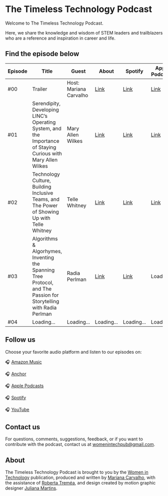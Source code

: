 # The Timeless Technology Podcast

Welcome to The Timeless Technology Podcast.

Here, we share the knowledge and wisdom of STEM leaders and trailblazers who are a reference and inspiration in career and life.

## Find the episode below

| Episode   | Title  | Guest  | About  | Spotify | Apple Podcasts   | Amazon Music   | YouTube  
|---|---|---|---|---|---|---|---|
| #00  | Trailer  | Host: Mariana Carvalho  | [Link](https://medium.com/@mariana.carvalho/introducing-the-timeless-technology-podcast-eef8217458ad)  | [Link](https://open.spotify.com/episode/0mU6AoWMJQiiqt1nDkxNpM?si=gacp0SpsSrS-iiklpL1UtA)   | [Link](https://podcasts.apple.com/us/podcast/the-timeless-technology-podcast-trailer/id1780252833?i=1000677265678)   | [Link](https://music.amazon.com/podcasts/8bfd67af-d80a-4080-bee2-51ff3577bab7/episodes/780de750-1559-47c2-8460-ee8b87e4b4e2/the-timeless-technology-podcast-the-timeless-technology-podcast-trailer)   | [Link](https://youtu.be/VqMCE-2JFYQ?si=Ujl_ZOLYUsiEqlkK)  |
| #01  | Serendipity, Developing LINC’s Operating System, and the Importance of Staying Curious with Mary Allen Wilkes  | Mary Allen Wilkes   | [Link](https://medium.com/@mariana.carvalho/serendipity-developing-lincs-operating-system-and-the-importance-of-staying-curious-with-mary-652320495739) | [Link](https://open.spotify.com/episode/57ZuSEd6mo3XBrtDmTx6Cf?si=W3_apGwAS-C-Vt52HruGbQ)   | [Link](https://podcasts.apple.com/us/podcast/serendipity-developing-lincs-operating-system-and/id1780252833?i=1000677663210)   | [Link](https://music.amazon.com/podcasts/8bfd67af-d80a-4080-bee2-51ff3577bab7/episodes/79066e90-f023-40c1-a458-14acdd5269d3/the-timeless-technology-podcast-serendipity-developing-linc%E2%80%99s-operating-system-and-the-importance-of-staying-curious-with-mary-allen-wilkes)   | [Link](https://youtu.be/MEVyhecrkY8?si=f0dAo9YYuMGkEPBY)   | Loading...
| #02  | Technology Culture, Building Inclusive Teams, and The Power of Showing Up with Telle Whitney  | Telle Whitney   | [Link](https://medium.com/@mariana.carvalho/technology-culture-building-inclusive-teams-and-the-power-of-showing-up-with-telle-whitney-5d33d060b44b) | [Link](https://open.spotify.com/episode/2BEvrbaw91YocCoXhqY6Z1?si=nfa9JB02SpGxFin4MHg1fQ&nd=1&dlsi=f629a74b0b5b4317)   | [Link](https://podcasts.apple.com/us/podcast/technology-culture-building-inclusive-teams-and-the/id1780252833?i=1000679237455)   | [Link](https://music.amazon.com/podcasts/8bfd67af-d80a-4080-bee2-51ff3577bab7/episodes/d61bc136-54c0-48df-b77d-a64e9c8d8d9d/the-timeless-technology-podcast-technology-culture-building-inclusive-teams-and-the-power-of-showing-up-with-telle-whitney)   | [Link](https://youtu.be/DL8KbuDxnDk?si=DN9Hp9POKsIcoJWh)   
| #03  | Algorithms & Algorhymes, Inventing the Spanning Tree Protocol, and The Passion for Storytelling with Radia Perlman | Radia Perlman   | [Link](https://medium.com/@mariana.carvalho/algorithms-algorhymes-inventing-the-spanning-tree-protocol-and-the-passion-for-storytelling-e80123640322) | [Link](https://open.spotify.com/episode/6wdaTDj08iaYlb1ZEz7o64?si=BaFzl3ydSBCiMHFkBx5GCA)   | Loading...   | Loading...   | Loading...
| #04  | Loading... | Loading...   | Loading... | Loading...   | Loading...   | Loading...   | Loading...

## Follow us

Choose your favorite audio platform and listen to our episodes on:

🎧 [Amazon Music](https://amzn.to/3YWLpZA)

🎧 [Anchor](https://bit.ly/ttt-anchor)

🎧 [Apple Podcasts](https://apple.co/3CyEHBC)

🎧 [Spotify](https://spoti.fi/3UW1Hks)

🎧 [YouTube](https://bit.ly/ttt-youtube)

## Contact us

For questions, comments, suggestions, feedback, or if you want to contribute with the podcast, contact us at womenintechpub@gmail.com.

## About

The Timeless Technology Podcast is brought to you by the [Women in Technology](https://medium.com/womenintechnology) publication, produced and written by [Mariana Carvalho](https://www.linkedin.com/in/mari/), with the assistance of [Roberta Treméa](https://www.linkedin.com/in/roberta-tremea/), and design created by motion graphic designer [Juliana Martins](https://heyjulianamartins.com/).

